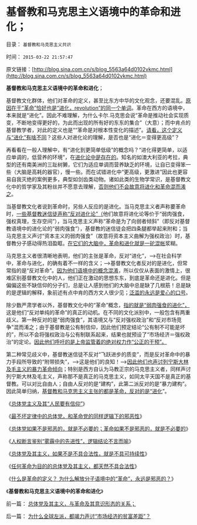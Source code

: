 # 基督教和马克思主义语境中的革命和进化；

目录： `基督教和马克思主义共识` 

时间： `2015-03-22 21:57:47` 

原文链接：[http://blog.sina.com.cn/s/blog_5563a64d0102vkmc.html](http://blog.sina.com.cn/s/blog_5563a64d0102vkmc.html)

**基督教和马克思主义语境中的革命和进化**；

基督教文化群体，他们对革命的定义，甚至比东方中华的文化观念，还要混乱。[原因在于“革命”恰好也是“进化，revolution”的同一个单词](../../../2010/1/9/revolution不是革命，不需要流血牺牲.md)。革命在西方的语境中，本来就是“进化”。因此不难理解，为什么卡尔.马克思会说“革命是推动社会实现质变，不断地变得更好的，为此而出现的所有好的东东的集合”（大意）；而中肯点的基督教学者，对此的定义也是““革命是对根本性变化的描述”。[请看，这个定义与“进化”有啥不同](../../../2012/3/10/那些最狂热主张达尔文主义的人.md)？这些人对进化论的理解，是否也是“进化＝变得更高级”？

再看看在一般人理解中，有“进化到更简单低级”的概念吗？“进化得更简单，以适应单调的，低营养的环境”，在[进化论中是存在的](../../../2010/6/13/“从林法则”不是“物竞天择，适者生存”;不是进化论.md)。知名的如澳大利亚的考拉，典型的还有南美洲的三趾树獭，它们为适应单调而营养缺乏的环境，让自已变得笨一些（大脑是高耗的器官），慢一些。而在试错进化中“更高级，更激进”因此也更容易自我灭绝的案例更多，典型如剑齿类动物。诸如此类的生物学常识，是基督教文化中的哲学家及其粉丝并不愿意去理解，[否则他们不会故意将进化和革命混而淆之](../../../2010/2/2/炮轰进化论.md)。

当基督教文化者说到革命时，另些人反应的是进化。当马克思主义者声称要革命时，[一些基督教迷信徒声称“反对进化论”（](../../../2009/2/15/可怕的进化论：记念人类最伟大的科学家诞生200年.md)他们故意将进化论等价于“弱肉强食，强权真理，生存空间”），当马克思主义声称“革命是为了向弱者倾斜”（即反对基督教语境中的进化论的“弱肉强食”），基督教的迷信徒会把四条腿都举起来附和；当马克思主义声讨“资本主义的弱肉强食”（故意将资本主义曲解为强权政治）时，基督教分子感动得热泪盈眶。[在它们的大脑中，革命和进化就是一砣混帐](../../../2009/4/24/科学进化论和达尔文主义.md)浆糊。

马克思主义者很清晰地表明，他们的主张是革命，反对“进化”，——>在社会科学中，革命与进化，的确有着不一样的含义；——>基督教文化者反对的是进化，但常常指的是“反对革命”。[因为他们语境中的概念混淆](../../../2013/5/12/进化论的生存淘汰是对栖息地的争夺，奴隶制和剥削的诞生.md)，所以仅仅从表面的激情上，很难区别基督教文化中的人，他们正在激动的思想东东，到底是革命还是进化。但是偏偏这些不缺信仰的分子们，总是让人感到他们的大脑中总是缺了几根筋！总是缺的是逻辑的解释，象前述有点中肯的西方文人很少见；[泛滥的永远是爱心的口号](../../../2013/7/8/狗吃人！人道主义泛滥导致的低人权令“权贵的狗，比穷人的命珍贵”.md)。

除少数严肃学者以外，基督教文化中的“革命”概念，[指的就是“弱肉强食的进化”，](../../../2013/5/12/边际推进定律，物竞天择的丛林法则不是弱肉强食.md)这是他们“反对单纯的革命”的真正的动机。在不同的文化派别中，一般包含有两重歧义。第一种反对的是“弱肉强食”，其语境又与“反对强权政治”和“反对市场竞争”混而淆之；由于基督教是公有制信仰，因此他们预定结论“公有制不可能是坏的”，所以不会将强权政治与公有制联系起来，结果也就预设了“市场经济＝强权政治”的定论。[因此他们呼吁的是上帝监管着的绝对权力作“公正的干预”。](../../../2013/8/27/社会主义是基督教和马克思主义及传统文化的唯一选择.md)

第二种常见歧义中，基督教迷信徒不反对“飞跃进步的质变”，而是反对革命中的暴力手段所导致的“附带损失”，——>这是他们的良知！——>[因此他们也声讨列宁斯大林及毛主义的暴力革命倾向](../../../2013/9/23/毛主席的文革可以说是挺伟大的.md)；特别是西方自认为马教正宗的马克思主义者，同样声讨列宁斯大林及毛主义，声称那不是真正的马克思主义，如同太平天国不是真正的基督教。可以对比自由人；自由人反对的是“建构”，此第二派反对的是“暴力建构”。因此简单归纳，[基督教和马克思主义主张的都是革命，反对的是“进化](../../../2013/4/11/基督教和马克思毛主义高度耦合，圣徒战术鼓动宗教战争（阶级斗争）.md)”。

《[总体党主义及其“人民要有信仰”](../../../2015/3/15/总体党主义及其“人民要有信仰”.md)》

《[最不坏定律中的总体党，和革命党的同样逻辑下的邪恶性](../../../2015/3/16/总体党和革命的政治逻辑，最不坏定律的邪恶性.md)》

《[总体党如果不是邪恶的，就是不必要的；革命如果不是邪恶的，就是不必要的](../../../2015/3/17/总体党如果不是邪恶的，就是不必要的；.md)》

《[人权断言鉴别“雾霾中的先进性”，逻辑结论不言而喻](../../../2015/3/18/人权断言鉴别“雾霾中的先进性”，逻辑结论不言而喻；.md)》

《[总体党及其主义，如果不是不具合法性，就是不具可持续性](../../../2015/3/19/为什么天主教能成为历史最悠久，最成熟的总体党，及其香油钱.md)》

《[任何革命为目的的总体党及其主义，都天然不具合法性](../../../2015/3/20/任何革命为目的的总体党及其主义，都天然不具合法性；.md)》

《[什么是革命的定义？
为什么解放分子语境中的“革命”，永远是邪恶的？](../../../2015/3/21/什么是革命的定义？谁定义过革命？为什么革命是邪恶的？.md)》

《**基督教和马克思主义语境中的革命和进化**》

前一篇： [总体党及其主义，与革命及其意识形态的关系；](../../../2015/3/24/总体党及其主义，与革命及其意识形态的关系；.md)

后一篇： [为什么全球左派，都竭力声讨“市场经济的贫富差距”？](../../../2015/3/12/为什么全球左派，都竭力声讨“市场经济的贫富差距”？.md)

